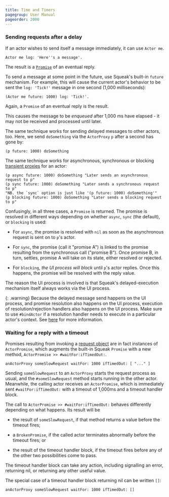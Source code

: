 ```yaml
---
title: Time and Timers
pagegroup: User Manual
pageorder: 2000
---
```


### Sending requests after a delay

If an actor wishes to send itself a message immediately, it can use
`Actor me`.

```smalltalk
Actor me log: 'Here''s a message'.
```

The result is a [`Promise`](promises.html) of an eventual reply.

To send a message at some point in the future, use Squeak's built-in
`future` mechanism. For example, this will cause the current actor's
behavior to be sent the `log: 'Tick!'` message in one second (1,000
milliseconds):

```smalltalk
(Actor me future: 1000) log: 'Tick!'.
```

Again, a `Promise` of an eventual reply is the result.

This causes the message to be *enqueued* after 1,000 ms have elapsed -
it may not be received and processed until later.

The same technique works for sending delayed messages to other actors,
too. Here, we send `doSomething` via the `ActorProxy` `p` after a
second has gone by:

```smalltalk
(p future: 1000) doSomething
```

The same technique works for asynchronous, synchronous or blocking
[transient proxies](proxies.html#transient-proxies) for an actor:

```smalltalk
(p async future: 1000) doSomething "Later sends an asynchronous request to p"
(p sync future: 1000) doSomething "Later sends a synchronous request to p"
"NB. the `sync` option is just like '(p future: 1000) doSomething'"
(p blocking future: 1000) doSomething "Later sends a blocking request to p"
```

Confusingly, in all three cases, a `Promise` is returned. The promise
is resolved in different ways depending on whether `async`, `sync`
(the default), or `blocking` is used:

 - For `async`, the promise is resolved with `nil` as soon as the
   asynchronous request is sent on to `p`'s actor.

 - For `sync`, the promise (call it "promise A") is linked to the
   promise resulting from the synchronous call ("promise B"). Once
   promise B, in turn, settles, promise A will take on its state,
   either resolved or rejected.

 - For `blocking`, *the UI process will block* until `p`'s actor
   replies. Once this happens, the promise will be resolved with the
   reply value.

The reason the UI process is involved is that Squeak's
delayed-execution mechanism itself always works via the UI process.

{: .warning}
Because the delayed message send happens on the UI process, and
promise resolution also happens on the UI process, execution of
resolution/rejection handlers also happens on the UI process. Make
sure to use `#bindActor` if a resolution handler needs to execute in a
particular actor's context. See
[here](promises.html#where-and-when-do-handlers-run) for more
information.

### Waiting for a reply with a timeout

Promises resulting from invoking a [request object](requests.html) are
in fact instances of `ActorPromise`, which augments the built-in
Squeak `Promise` with a new method, `ActorPromise >> #waitFor:ifTimedOut:`.

```smalltalk
anActorProxy someSlowRequest waitFor: 1000 ifTimedOut: [ "..." ]
```

Sending `someSlowRequest` to an `ActorProxy` starts the request
process as usual, and the `#someSlowRequest` method starts running in
the other actor. Meanwhile, the calling actor receives an
`ActorPromise`, which is immediately sent `#waitFor:ifTimedOut:` with
a timeout of 1,000ms and a timeout handler block.

The call to `ActorPromise >> #waitFor:ifTimedOut:` behaves differently
depending on what happens. Its result will be

 - the result of `someSlowRequest`, if that method returns a value
   before the timeout fires;

 - a `BrokenPromise`, if the called actor terminates abnormally before
   the timeout fires; or

 - the result of the timeout handler block, if the timeout fires
   before any of the other two possibilities come to pass.

The timeout handler block can take any action, including signalling an
error, returning nil, or returning any other useful value.

The special case of a timeout handler block returning nil can be
written `[]`:

```smalltalk
anActorProxy someSlowRequest waitFor: 1000 ifTimedOut: []
```
